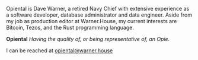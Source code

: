 Opiental is Dave Warner, a retired Navy Chief with extensive experience as a software developer, database administrator and data engineer. 
Aside from my job as production editor at Warner.House, my current interests are Bitcoin, Tezos, and the Rust programming language.

**Opiental** _Having the quality of, or being representative of, an Opie._


I can be reached at opiental@warner.house


<!---
opiental/opiental is a ✨ special ✨ repository because its `README.md` (this file) appears on your GitHub profile.
You can click the Preview link to take a look at your changes.
--->
